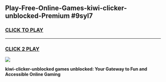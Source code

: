 
## Play-Free-Online-Games-kiwi-clicker-unblocked-Premium #9syl7
<h3>
<a href="https://premium.freeplayer.one?title=kiwi-clicker-unblocked&ref=8M">CLICK TO PLAY</a></h3>
<hr>

<h3>
<a href="https://premium.freeplayer.one?title=kiwi-clicker-unblocked&ref=8M">CLICK 2 PLAY</a>
  
</h3>

<a href="https://premium.freeplayer.one?title=kiwi-clicker-unblocked&ref=8M"><img src="https://clearcache.store/games.png"></a>


**kiwi-clicker-unblocked games unblocked: Your Gateway to Fun and Accessible Online Gaming**
